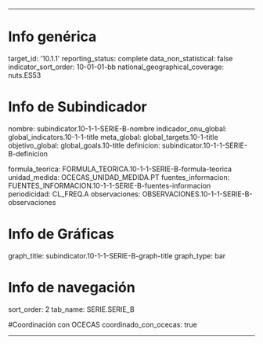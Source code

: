 ---

# Info genérica
target_id: '10.1.1'
reporting_status: complete
data_non_statistical: false
indicator_sort_order: 10-01-01-bb
national_geographical_coverage: nuts.ES53

# Info de Subindicador
nombre: subindicator.10-1-1-SERIE-B-nombre
indicador_onu_global: global_indicators.10-1-1-title
meta_global: global_targets.10-1-title
objetivo_global: global_goals.10-title
definicion: subindicator.10-1-1-SERIE-B-definicion

formula_teorica: FORMULA_TEORICA.10-1-1-SERIE-B-formula-teorica
unidad_medida: OCECAS_UNIDAD_MEDIDA.PT
fuentes_informacion: FUENTES_INFORMACION.10-1-1-SERIE-B-fuentes-informacion
periodicidad: CL_FREQ.A
observaciones: OBSERVACIONES.10-1-1-SERIE-B-observaciones
# Info de Gráficas
graph_title: subindicator.10-1-1-SERIE-B-graph-title
graph_type: bar

# Info de navegación
sort_order: 2
tab_name: SERIE.SERIE_B

#Coordinación con OCECAS
coordinado_con_ocecas: true

---